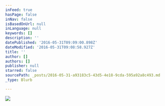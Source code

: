 ```yaml
---
inFeed: true
hasPage: false
inNav: false
isBasedOnUrl: null
inLanguage: null
keywords: []
description: ''
datePublished: '2016-05-31T09:09:00.898Z'
dateModified: '2016-05-31T09:08:58.927Z'
title: ''
author: []
authors: []
publisher: null
starred: false
sourcePath: _posts/2016-05-31-a93183c5-43d5-4e18-9cda-595a92a8c493.md
_type: Blurb

---
```

![](https://the-grid-user-content.s3-us-west-2.amazonaws.com/f7eaa2cc-5002-4a66-a875-6f0de91aa5e6.jpg)